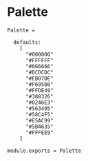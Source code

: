 Palette
=======

    Palette = 

      defaults:
        [
          "#000000"
          "#FFFFFF"
          "#666666"
          "#DCDCDC"
          "#EB070E"
          "#F69508"
          "#FFDE49"
          "#388326"
          "#0246E3"
          "#563495"
          "#58C4F5"
          "#E5AC99"
          "#5B4635"
          "#FFFEE9"
        ]

    module.exports = Palette
